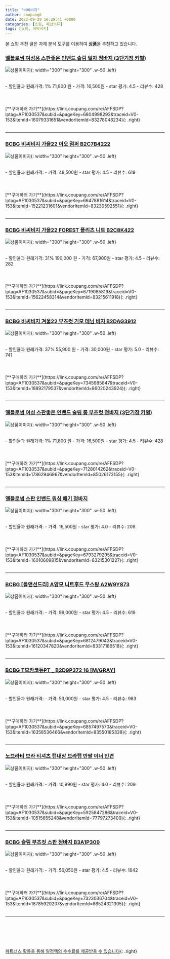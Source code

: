 ```yaml
---
title: "비씨비지"
author: coupang6
date: 2023-09-29 16:29:41 +0800
categories: [쇼핑, 패션의류]
tags: [쇼핑, 비씨비지]
---
```


본 쇼핑 추천 글은 자체 분석 도구를 이용하여 [**상품**](https://link.coupang.com/a/bao1ui)을 추천하고 있습니다.

### [엘블로썸 여성용 스판좋은 인밴드 슬림 일자 청바지 (3단기장 키별)](https://link.coupang.com/re/AFFSDP?lptag=AF1030537&subid=&pageKey=6804998292&traceid=V0-153&itemId=16079331651&vendorItemId=83278048234)

![상품이미지](https://thumbnail6.coupangcdn.com/thumbnails/remote/230x230ex/image/vendor_inventory/1a9d/1afbc7b21af77d9946f0933cf178cff8bd7ff8e81f5567248f0eca2a7122.jpg){: width="300" height="300" .w-50 .left}


<br>
- 할인율과 원래가격: 1%  71,800   원
- 가격: 16,500원
- star 평가: 4.5
- 리뷰수: 428
<br>
<br>
<br>
<br>
[**구매하러 가기**](https://link.coupang.com/re/AFFSDP?lptag=AF1030537&subid=&pageKey=6804998292&traceid=V0-153&itemId=16079331651&vendorItemId=83278048234){: .right}
<br>
<br>

---

### [BCBG 비씨비지 가을22 이오 점퍼 B2C7B4222](https://link.coupang.com/re/AFFSDP?lptag=AF1030537&subid=&pageKey=6647881614&traceid=V0-153&itemId=15221231601&vendorItemId=83230592551)

![상품이미지](https://thumbnail9.coupangcdn.com/thumbnails/remote/230x230ex/image/vendor_inventory/b2e2/73f58311faf9dff0e8e7f38347aa23d62a3afb9fa4507da18713492adce9.jpg){: width="300" height="300" .w-50 .left}


<br>
- 할인율과 원래가격: 
- 가격: 48,500원
- star 평가: 4.5
- 리뷰수: 619
<br>
<br>
<br>
<br>
[**구매하러 가기**](https://link.coupang.com/re/AFFSDP?lptag=AF1030537&subid=&pageKey=6647881614&traceid=V0-153&itemId=15221231601&vendorItemId=83230592551){: .right}
<br>
<br>

---

### [BCBG 비씨비지 가을22 FOREST 플리츠 니트 B2C8K422](https://link.coupang.com/re/AFFSDP?lptag=AF1030537&subid=&pageKey=6719085819&traceid=V0-153&itemId=15622458314&vendorItemId=83215611918)

![상품이미지](https://thumbnail9.coupangcdn.com/thumbnails/remote/230x230ex/image/vendor_inventory/b5c6/97e9e14040ddd4e46d33fc7d11379e2eb1efe21094c6411b6c792bc28c01.jpg){: width="300" height="300" .w-50 .left}


<br>
- 할인율과 원래가격: 31%  190,000   원
- 가격: 67,900원
- star 평가: 4.5
- 리뷰수: 282
<br>
<br>
<br>
<br>
[**구매하러 가기**](https://link.coupang.com/re/AFFSDP?lptag=AF1030537&subid=&pageKey=6719085819&traceid=V0-153&itemId=15622458314&vendorItemId=83215611918){: .right}
<br>
<br>

---

### [BCBG 비씨비지 겨울22 부츠컷 기모 데님 바지 B2DAG3912](https://link.coupang.com/re/AFFSDP?lptag=AF1030537&subid=&pageKey=7345985847&traceid=V0-153&itemId=18892179537&vendorItemId=86020243924)

![상품이미지](https://thumbnail8.coupangcdn.com/thumbnails/remote/230x230ex/image/vendor_inventory/8549/a9c8eab993eff480572faa375f900c750652ec34d8d0d51fb0bca949f4f4.jpg){: width="300" height="300" .w-50 .left}


<br>
- 할인율과 원래가격: 37%  55,900   원
- 가격: 30,000원
- star 평가: 5.0
- 리뷰수: 741
<br>
<br>
<br>
<br>
[**구매하러 가기**](https://link.coupang.com/re/AFFSDP?lptag=AF1030537&subid=&pageKey=7345985847&traceid=V0-153&itemId=18892179537&vendorItemId=86020243924){: .right}
<br>
<br>

---

### [엘블로썸 여성 스판좋은 인밴드 슬림 롱 부츠컷 청바지 (3단기장 키별)](https://link.coupang.com/re/AFFSDP?lptag=AF1030537&subid=&pageKey=7128014262&traceid=V0-153&itemId=17862946967&vendorItemId=85026173155)

![상품이미지](https://thumbnail6.coupangcdn.com/thumbnails/remote/230x230ex/image/vendor_inventory/40f3/d0970b482be3e8054802567ddca677b7dc3bf55f018ef1fa572ac11798fe.jpg){: width="300" height="300" .w-50 .left}


<br>
- 할인율과 원래가격: 1%  71,800   원
- 가격: 16,500원
- star 평가: 4.5
- 리뷰수: 428
<br>
<br>
<br>
<br>
[**구매하러 가기**](https://link.coupang.com/re/AFFSDP?lptag=AF1030537&subid=&pageKey=7128014262&traceid=V0-153&itemId=17862946967&vendorItemId=85026173155){: .right}
<br>
<br>

---

### [엘블로썸 스판 인밴드 워싱 배기 청바지](https://link.coupang.com/re/AFFSDP?lptag=AF1030537&subid=&pageKey=6793279295&traceid=V0-153&itemId=16010609815&vendorItemId=83215301227)

![상품이미지](https://thumbnail6.coupangcdn.com/thumbnails/remote/230x230ex/image/vendor_inventory/330a/f4da8c4ef232c7e4ac77ede17545096b023ace9fa98fe4cbfcbce34b9a81.jpg){: width="300" height="300" .w-50 .left}


<br>
- 할인율과 원래가격: 
- 가격: 16,500원
- star 평가: 4.0
- 리뷰수: 209
<br>
<br>
<br>
<br>
[**구매하러 가기**](https://link.coupang.com/re/AFFSDP?lptag=AF1030537&subid=&pageKey=6793279295&traceid=V0-153&itemId=16010609815&vendorItemId=83215301227){: .right}
<br>
<br>

---

### [BCBG [올앤선드리] A양모 니트후드 무스탕 A2W9Y873](https://link.coupang.com/re/AFFSDP?lptag=AF1030537&subid=&pageKey=6812479043&traceid=V0-153&itemId=16120347820&vendorItemId=83317186518)

![상품이미지](https://thumbnail10.coupangcdn.com/thumbnails/remote/230x230ex/image/vendor_inventory/fa67/0b0663372c8db564e9905aa22d0a307d901c5aa0c359b38de2a7a9acae06.jpg){: width="300" height="300" .w-50 .left}


<br>
- 할인율과 원래가격: 
- 가격: 99,000원
- star 평가: 4.5
- 리뷰수: 619
<br>
<br>
<br>
<br>
[**구매하러 가기**](https://link.coupang.com/re/AFFSDP?lptag=AF1030537&subid=&pageKey=6812479043&traceid=V0-153&itemId=16120347820&vendorItemId=83317186518){: .right}
<br>
<br>

---

### [BCBG T모카코듀PT _ B2D9P372 16 [M/GRAY]](https://link.coupang.com/re/AFFSDP?lptag=AF1030537&subid=&pageKey=6857497570&traceid=V0-153&itemId=16358536466&vendorItemId=83550185338)

![상품이미지](https://thumbnail9.coupangcdn.com/thumbnails/remote/230x230ex/image/vendor_inventory/a2b0/5d6391f9b0325d0b4c077411134892ef6a2348e6a8f9c48f69157d0a389c.jpg){: width="300" height="300" .w-50 .left}


<br>
- 할인율과 원래가격: 
- 가격: 53,000원
- star 평가: 4.5
- 리뷰수: 983
<br>
<br>
<br>
<br>
[**구매하러 가기**](https://link.coupang.com/re/AFFSDP?lptag=AF1030537&subid=&pageKey=6857497570&traceid=V0-153&itemId=16358536466&vendorItemId=83550185338){: .right}
<br>
<br>

---

### [노브라티 브라 티셔츠 캡내장 브라캡 반팔 이너 인견](https://link.coupang.com/re/AFFSDP?lptag=AF1030537&subid=&pageKey=5925847286&traceid=V0-153&itemId=10515655248&vendorItemId=77797273409)

![상품이미지](https://thumbnail8.coupangcdn.com/thumbnails/remote/230x230ex/image/vendor_inventory/abbc/903e49221c439557476a89bd3ee8ea1a5648987697fddbc2c4d804040cfd.jpg){: width="300" height="300" .w-50 .left}


<br>
- 할인율과 원래가격: 
- 가격: 10,990원
- star 평가: 4.0
- 리뷰수: 209
<br>
<br>
<br>
<br>
[**구매하러 가기**](https://link.coupang.com/re/AFFSDP?lptag=AF1030537&subid=&pageKey=5925847286&traceid=V0-153&itemId=10515655248&vendorItemId=77797273409){: .right}
<br>
<br>

---

### [BCBG 슬림 부츠컷 스판 청바지 B3A1P309](https://link.coupang.com/re/AFFSDP?lptag=AF1030537&subid=&pageKey=7323036704&traceid=V0-153&itemId=18785920207&vendorItemId=86524321305)

![상품이미지](https://thumbnail7.coupangcdn.com/thumbnails/remote/230x230ex/image/vendor_inventory/3cf8/36e35764bb692c1e9a7a011dddb53ed62be47cded5f523939cd9860d2f64.jpeg){: width="300" height="300" .w-50 .left}


<br>
- 할인율과 원래가격: 
- 가격: 56,050원
- star 평가: 4.5
- 리뷰수: 1642
<br>
<br>
<br>
<br>
[**구매하러 가기**](https://link.coupang.com/re/AFFSDP?lptag=AF1030537&subid=&pageKey=7323036704&traceid=V0-153&itemId=18785920207&vendorItemId=86524321305){: .right}
<br>
<br>

---
<br><br><br><br><br> [파트너스 활동을 통해 일정액의 수수료를 제공받을 수 있습니다](https://link.coupang.com/a/bao1ui){: .right}